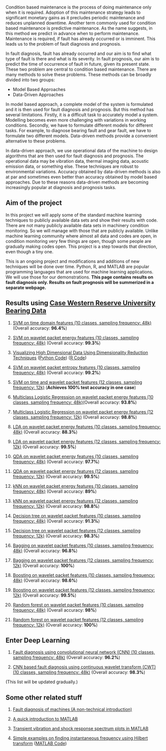Condition based maintenance is the process of doing maintenance only when it is required. Adoption of this maintenance strategy leads to significant monetary gains as it precludes periodic maintenance and reduces unplanned downtime. Another term commonly used for condition based maintenance is predictive maintenance. As the name suggests, in this method we predict in advance when to perform maintenance. Maintenance is required, if fault has already occurred or is imminent. This leads us to the problem of fault diagnosis and prognosis.

In fault diagnosis, fault has already occurred and our aim is to find what type of fault is there and what is its severity. In fault prognosis, our aim is to predict the time of occurrence of fault in future, given its present state. These two problem are central to condition based maintenance. There are many methods to solve these problems. These methods can be broadly divided into two groups:

  - Model Based Approaches
  - Data-Driven Approaches

In model based approach, a complete model of the system is formulated and it is then used for fault diagnosis and prognosis. But this method has several limitations. Firstly, it is a difficult task to accurately model a system. Modelling becomes even more challenging with variations in working conditions. Secondly, we have to formulate different models for different tasks. For example, to diagnose bearing fault and gear fault, we have to formulate two different models. Data-driven methods provide a convenient alternative to these problems.

In data-driven approach, we use operational data of the machine to design algorithms that are then used for fault diagnosis and prognosis. The operational data may be vibration data, thermal imaging data, acoustic emission data, or something else. These techniques are robust to environmental variations. Accuracy obtained by data-driven methods is also at par and sometimes even better than accuracy obtained by model based approaches. Due to these reasons data-driven methods are becoming increasingly popular at diagnosis and prognosis tasks.

## Aim of the project

In this project we will apply some of the standard machine learning techniques to publicly available data sets and show their results with code. There are not many publicly available data sets in machinery condition monitoring. So we will manage with those that are publicly available. Unlike machine learning community where almost all data and codes are open, in condition monitoring very few things are open, though some people are gradually making codes open. This project is a step towards that direction, even though a tiny one.

This is an ongoing project and modifications and additions of new techniques will be done over time. Python, R, and MATLAB are popular programming languages that are used for machine learning applications. We will use those for our demonstrations. **This page contains results on fault diagnosis only. Results on fault prognosis will be summerized in a separate webpage.**

## Results using [Case Western Reserve University Bearing Data](https://csegroups.case.edu/bearingdatacenter/pages/welcome-case-western-reserve-university-bearing-data-center-website)

1. [SVM on time domain
    features (10 classes, sampling frequency: 48k)](https://github.com/biswajitsahoo1111/cbm_codes_open/blob/master/notebooks/SVM_multiclass_time.pdf)(Overall accuracy: **96.4%**)
    
2. [SVM on wavelet packet energy features (10 classes, sampling frequency: 48k)](https://github.com/biswajitsahoo1111/cbm_codes_open/blob/master/notebooks/SVM_wavelet_energy_multiclass_cwru.pdf) (Overall accuracy: **99.3%**)

3. [Visualizing High Dimensional Data Using Dimensionality Reduction Techniques](https://github.com/biswajitsahoo1111/cbm_codes_open/blob/master/notebooks/Dimensionality_Reduction.ipynb) ([Python Code](https://github.com/biswajitsahoo1111/cbm_codes_open/blob/master/notebooks/Dimensionality_Reduction.ipynb)) ([R Code](https://github.com/biswajitsahoo1111/cbm_codes_open/blob/master/notebooks/dimensionality_reduction_projection.pdf))

4. [SVM on wavelet packet entropy features (10 classes, sampling frequency: 48k)](https://github.com/biswajitsahoo1111/cbm_codes_open/blob/master/notebooks/SVM_wavelet_entropy_multiclass_cwru.pdf) (Overall accuracy: **99.2%**)

5. [SVM on time and wavelet packet features (12 classes, sampling frequency: 12k)](https://github.com/biswajitsahoo1111/cbm_codes_open/blob/master/notebooks/svm_12k_cwru.pdf) (**Achieves 100% test accuracy in one case**)
  
6. [Multiclass Logistic Regression on wavelet packet energy features (10 classes, sampling frequency: 48k)](https://github.com/biswajitsahoo1111/cbm_codes_open/blob/master/notebooks/multiclass_logistic_regression.pdf)(Overall accuracy: **93.8%**)
  
7. [Multiclass Logistic Regression on wavelet packet energy features (12 classes, sampling frequency: 12k)](https://github.com/biswajitsahoo1111/cbm_codes_open/blob/master/notebooks/multiclass_logistic_regression_12k.pdf) (Overall accuracy: **98.8%**)
  
8. [LDA on wavelet packet energy features (10 classes, sampling frequency: 48k)](https://github.com/biswajitsahoo1111/cbm_codes_open/blob/master/notebooks/LDA_48k.pdf) (Overall accuracy: **88.3%**)
  
9. [LDA on wavelet packet energy features (12 classes, sampling frequency: 12k)](https://github.com/biswajitsahoo1111/cbm_codes_open/blob/master/notebooks/LDA_12k.pdf) (Overall accuracy: **99.5%**)
  
10. [QDA on wavelet packet energy features (10 classes, sampling frequency: 48k)](https://github.com/biswajitsahoo1111/cbm_codes_open/blob/master/notebooks/QDA_48k.pdf) (Overall accuracy: **97.7%**)
  
11. [QDA on wavelet packet energy features (12 classes, sampling frequency: 12k)](https://github.com/biswajitsahoo1111/cbm_codes_open/blob/master/notebooks/QDA_12k.pdf) (Overall accuracy: **99.5%**)
  
12. [kNN on wavelet packet energy features (10 classes, sampling frequency: 48k)](https://github.com/biswajitsahoo1111/cbm_codes_open/blob/master/notebooks/kNN_48k.pdf) (Overall accuracy: **89%**)
  
13. [kNN on wavelet packet energy features (12 classes, sampling frequency: 12k)](https://github.com/biswajitsahoo1111/cbm_codes_open/blob/master/notebooks/kNN_12k.pdf) (Overall accuracy: **98.8%**)
  
14. [Decision tree on wavelet packet features (10 classes, sampling frequency: 48k)](https://github.com/biswajitsahoo1111/cbm_codes_open/blob/master/notebooks/decision_tree_48k.pdf) (Overall accuracy: **91.3%**)
  
15. [Decision tree on wavelet packet features (12 classes, sampling frequency: 12k)](https://github.com/biswajitsahoo1111/cbm_codes_open/blob/master/notebooks/decision_tree_12k.pdf) (Overall accuracy: **98.3%**)
  
16. [Bagging on wavelet packet features (10 classes, sampling frequency: 48k)](https://github.com/biswajitsahoo1111/cbm_codes_open/blob/master/notebooks/bagging_48k.pdf) (Overall accuracy: **96.8%**)
  
17. [Bagging on wavelet packet features (12 classes, sampling frequency: 12k)](https://github.com/biswajitsahoo1111/cbm_codes_open/blob/master/notebooks/bagging_12k.pdf) (Overall accuracy: **100%**)
  
18. [Boosting on wavelet packet features (10 classes, sampling frequency: 48k)](https://github.com/biswajitsahoo1111/cbm_codes_open/blob/master/notebooks/boosting_48k.pdf) (Overall accuracy: **98.6%**)
  
19. [Boosting on wavelet packet features (12 classes, sampling frequency: 12k)](https://github.com/biswajitsahoo1111/cbm_codes_open/blob/master/notebooks/boosting_12k.pdf) (Overall accuracy: **99.5%**)
  
20. [Random forest on wavelet packet features (10 classes, sampling frequency: 48k)](https://github.com/biswajitsahoo1111/cbm_codes_open/blob/master/notebooks/random_forest_48k.pdf) (Overall accuracy: **98%**)
  
21. [Random forest on wavelet packet features (12 classes, sampling frequency: 12k)](https://github.com/biswajitsahoo1111/cbm_codes_open/blob/master/notebooks/random_forest_12k.pdf) (Overall accuracy: **100%**)
  
## Enter Deep Learning

1. [Fault diagnosis using convolutional neural network (CNN) (10 classes, sampling frequency: 48k)](https://github.com/biswajitsahoo1111/cbm_codes_open/blob/master/notebooks/Deep_Learning_CWRU_Blog.ipynb) (Overall accuracy: **96.2%**)
  
2. [CNN based fault diagnosis using continuous wavelet transform (CWT) (10 classes, sampling frequency: 48k)](https://github.com/biswajitsahoo1111/cbm_codes_open/blob/master/notebooks/CWRU_CNN_Wavelet_Git_Final.ipynb) (Overall accuracy: **98.3%**)
  

(This list will be updated gradually.)

## Some other related stuff

1. [Fault diagnosis of machines (A non-technical introduction)](https://www.awsar-dst.in/assets/winner_article_2018/30_PhD.pdf)

2. [A quick introduction to MATLAB](https://github.com/biswajitsahoo1111/cbm_codes_open/blob/master/notebooks/matlab_intro.pdf)

3. [Transient vibration and shock response spectrum plots in MATLAB](https://github.com/biswajitsahoo1111/cbm_codes_open/blob/master/notebooks/transient_vibration_and_SRS_plots.pdf)

4. [Simple examples on finding instantaneous frequency using Hilbert transform](https://github.com/biswajitsahoo1111/cbm_codes_open/blob/master/notebooks/hilbert_inst_freq_modulation.pdf) ([MATLAB Code](https://github.com/biswajitsahoo1111/cbm_codes_open/blob/master/notebooks/hilbert_inst_freq_modulation.pdf))
